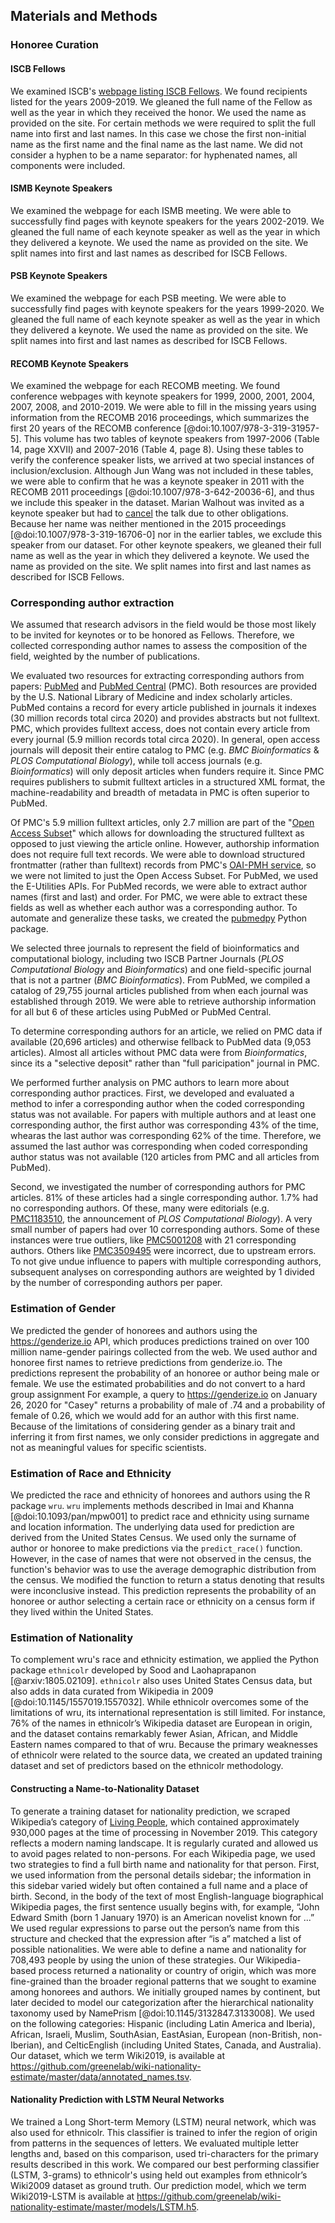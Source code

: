 ## Materials and Methods

### Honoree Curation

#### ISCB Fellows

We examined ISCB's [webpage listing ISCB Fellows](http://web.archive.org/web/20200116150052/https://www.iscb.org/iscb-fellows).
We found recipients listed for the years 2009-2019.
We gleaned the full name of the Fellow as well as the year in which they received the honor.
We used the name as provided on the site.
For certain methods we were required to split the full name into first and last names.
In this case we chose the first non-initial name as the first name and the final name as the last name.
We did not consider a hyphen to be a name separator:
for hyphenated names, all components were included.

#### ISMB Keynote Speakers

We examined the webpage for each ISMB meeting.
We were able to successfully find pages with keynote speakers for the years 2002-2019.
We gleaned the full name of each keynote speaker as well as the year in which they delivered a keynote.
We used the name as provided on the site.
We split names into first and last names as described for ISCB Fellows.

#### PSB Keynote Speakers

We examined the webpage for each PSB meeting.
We were able to successfully find pages with keynote speakers for the years 1999-2020.
We gleaned the full name of each keynote speaker as well as the year in which they delivered a keynote.
We used the name as provided on the site.
We split names into first and last names as described for ISCB Fellows.

#### RECOMB Keynote Speakers

We examined the webpage for each RECOMB meeting.
We found conference webpages with keynote speakers for 1999, 2000, 2001, 2004, 2007, 2008, and 2010-2019.
We were able to fill in the missing years using information from the RECOMB 2016 proceedings, which summarizes the first 20 years of the RECOMB conference [@doi:10.1007/978-3-319-31957-5].
This volume has two tables of keynote speakers from 1997-2006 (Table 14, page XXVII) and 2007-2016 (Table 4, page 8).
Using these tables to verify the conference speaker lists, we arrived at two special instances of inclusion/exclusion.
Although Jun Wang was not included in these tables, we were able to confirm that he was a keynote speaker in 2011 with the RECOMB 2011 proceedings [@doi:10.1007/978-3-642-20036-6], and thus we include this speaker in the dataset.
Marian Walhout was invited as a keynote speaker but had to [cancel](http://recomb2015.mimuw.edu.pl/node/18.html) the talk due to other obligations.
Because her name was neither mentioned in the 2015 proceedings [@doi:10.1007/978-3-319-16706-0] nor in the earlier tables, we exclude this speaker from our dataset.
For other keynote speakers, we gleaned their full name as well as the year in which they delivered a keynote.
We used the name as provided on the site.
We split names into first and last names as described for ISCB Fellows.

### Corresponding author extraction

We assumed that research advisors in the field would be those most likely to be invited for keynotes or to be honored as Fellows.
Therefore, we collected corresponding author names to assess the composition of the field, weighted by the number of publications.

We evaluated two resources for extracting corresponding authors from papers: [PubMed](https://pubmed.ncbi.nlm.nih.gov/) and [PubMed Central](https://www.ncbi.nlm.nih.gov/pmc/) (PMC).
Both resources are provided by the U.S. National Library of Medicine and index scholarly articles.
PubMed contains a record for every article published in journals it indexes (30 million records total circa 2020) and provides abstracts but not fulltext.
PMC, which provides fulltext access, does not contain every article from every journal (5.9 million records total circa 2020).
In general, open access journals will deposit their entire catalog to PMC (e.g. _BMC Bioinformatics_ & _PLOS Computational Biology_), while toll access journals (e.g. _Bioinformatics_) will only deposit articles when funders require it.
Since PMC requires publishers to submit fulltext articles in a structured XML format, the machine-readability and breadth of metadata in PMC is often superior to PubMed.

Of PMC's 5.9 million fulltext articles, only 2.7 million are part of the "[Open Access Subset](https://www.ncbi.nlm.nih.gov/pmc/tools/openftlist/)" which allows for downloading the structured fulltext as opposed to just viewing the article online.
However, authorship information does not require full text records.
We were able to download structured frontmatter (rather than fulltext) records from PMC's [OAI-PMH service](https://www.ncbi.nlm.nih.gov/pmc/tools/oai/), so we were not limited to just the Open Access Subset.
For PubMed, we used the E-Utilities APIs.
For PubMed records, we were able to extract author names (first and last) and order.
For PMC, we were able to extract these fields as well as whether each author was a corresponding author.
To automate and generalize these tasks, we created the [pubmedpy](https://github.com/dhimmel/pubmedpy) Python package.

We selected three journals to represent the field of bioinformatics and computational biology, including two ISCB Partner Journals (_PLOS Computational Biology_ and _Bioinformatics_) and one field-specific journal that is not a partner (_BMC Bioinformatics_).
From PubMed, we compiled a catalog of 29,755 journal articles published from when each journal was established through 2019.
We were able to retrieve authorship information for all but 6 of these articles using PubMed or PubMed Central.

To determine corresponding authors for an article, we relied on PMC data if available (20,696 articles) and otherwise fellback to PubMed data (9,053 articles).
Almost all articles without PMC data were from _Bioinformatics_, since its a "selective deposit" rather than "full paricipation" journal in PMC.

We performed further analysis on PMC authors to learn more about corresponding author practices.
First, we developed and evaluated a method to infer a corresponding author when the coded corresponding status was not available.
For papers with multiple authors and at least one corresponding author, the first author was corresponding 43% of the time, whearas the last author was corresponding 62% of the time.
Therefore, we assumed the last author was corresponding when coded corresponding author status was not available (120 articles from PMC and all articles from PubMed).

Second, we investigated the number of corresponding authors for PMC articles.
81% of these articles had a single corresponding author.
1.7% had no corresponding authors.
Of these, many were editorials (e.g. [PMC1183510](https://www.ncbi.nlm.nih.gov/pmc/articles/PMC1183510/), the announcement of _PLOS Computational Biology_).
A very small number of papers had over 10 corresponding authors.
Some of these instances were true outliers, like [PMC5001208](https://www.ncbi.nlm.nih.gov/pmc/articles/PMC5001208/) with 21 corresponding authors.
Others like [PMC3509495](https://www.ncbi.nlm.nih.gov/pmc/articles/PMC3509495/) were incorrect, due to upstream errors.
To not give undue influence to papers with multiple corresponding authors, subsequent analyses on corresponding authors are weighted by 1 divided by the number of corresponding authors per paper.

### Estimation of Gender

We predicted the gender of honorees and authors using the <https://genderize.io> API, which produces predictions trained on over 100 million name-gender pairings collected from the web.
We used author and honoree first names to retrieve predictions from genderize.io.
The predictions represent the probability of an honoree or author being male or female.
We use the estimated probabilities and do not convert to a hard group assignment
For example, a query to <https://genderize.io> on January 26, 2020 for "Casey" returns a probability of male of .74 and a probability of female of 0.26, which we would add for an author with this first name.
Because of the limitations of considering gender as a binary trait and inferring it from first names, we only consider predictions in aggregate and not as meaningful values for specific scientists.

### Estimation of Race and Ethnicity

We predicted the race and ethnicity of honorees and authors using the R package `wru`.
`wru` implements methods described in Imai and Khanna [@doi:10.1093/pan/mpw001] to predict race and ethnicity using surname and location information.
The underlying data used for prediction are derived from the United States Census.
We used only the surname of author or honoree to make predictions via the `predict_race()` function.
However, in the case of names that were not observed in the census, the function's behavior was to use the average demographic distribution from the census.
We modified the function to return a status denoting that results were inconclusive instead.
This prediction represents the probability of an honoree or author selecting a certain race or ethnicity on a census form if they lived within the United States.

### Estimation of Nationality

To complement wru's race and ethnicity estimation, we applied the Python package `ethnicolr` developed by Sood and Laohaprapanon [@arxiv:1805.02109].
`ethnicolr` also uses United States Census data, but also adds in data curated from Wikipedia in 2009 [@doi:10.1145/1557019.1557032].
While ethnicolr overcomes some of the limitations of wru, its international representation is still limited.
For instance, 76% of the names in ethnicolr’s Wikipedia dataset are European in origin, and the dataset contains remarkably fewer Asian, African, and Middle Eastern names compared to that of wru.
Because the primary weaknesses of ethnicolr were related to the source data, we created an updated training dataset and set of predictors based on the ethnicolr methodology.

#### Constructing a Name-to-Nationality Dataset

To generate a training dataset for nationality prediction, we scraped Wikipedia’s category of [Living People](https://en.wikipedia.org/wiki/Category:Living_people), which contained approximately 930,000 pages at the time of processing in November 2019.
This category reflects a modern naming landscape.
It is regularly curated and allowed us to avoid pages related to non-persons.
For each Wikipedia page, we used two strategies to find a full birth name and nationality for that person.
First, we used information from the personal details sidebar; the information in this sidebar varied widely but often contained a full name and a place of birth.
Second, in the body of the text of most English-language biographical Wikipedia pages, the first sentence usually begins with, for example, “John Edward Smith (born 1 January 1970) is an American novelist known for ...”
We used regular expressions to parse out the person’s name from this structure and checked that the expression after “is a” matched a list of possible nationalities.
We were able to define a name and nationality for 708,493 people by using the union of these strategies.
Our Wikipedia-based process returned a nationality or country of origin, which was more fine-grained than the broader regional patterns that we sought to examine among honorees and authors.
We initially grouped names by continent, but later decided to model our categorization after the hierarchical nationality taxonomy used by NamePrism [@doi:10.1145/3132847.3133008].
We used on the following categories: Hispanic (including Latin America and Iberia), African, Israeli, Muslim, SouthAsian, EastAsian, European (non-British, non-Iberian), and CelticEnglish (including United States, Canada, and Australia).
Our dataset, which we term Wiki2019, is available at <https://github.com/greenelab/wiki-nationality-estimate/master/data/annotated_names.tsv>.

#### Nationality Prediction with LSTM Neural Networks

We trained a Long Short-term Memory (LSTM) neural network, which was also used for ethnicolr.
This classifier is trained to infer the region of origin from patterns in the sequences of letters.
We evaluated multiple letter lengths and, based on this comparison, used tri-characters for the primary results described in this work.
We compared our best performing classifier (LSTM, 3-grams) to ethnicolr's using held out examples from ethnicolr’s Wiki2009 dataset as ground truth.
Our prediction model, which we term Wiki2019-LSTM is available at <https://github.com/greenelab/wiki-nationality-estimate/master/models/LSTM.h5>.

